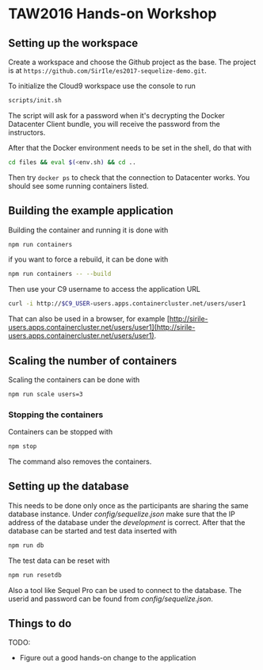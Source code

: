 # TAW2016 Hands-on Workshop

## Setting up the workspace

Create a workspace and choose the Github project as the base. The project is
at `https://github.com/SirIle/es2017-sequelize-demo.git`.

To initialize the Cloud9 workspace use the console to run

~~~bash
scripts/init.sh
~~~

The script will ask for a password when it's decrypting the Docker Datacenter
Client bundle, you will receive the password from the instructors.

After that the Docker environment needs to be set in the shell, do that with

~~~bash
cd files && eval $(<env.sh) && cd ..
~~~

Then try `docker ps` to check that the connection to Datacenter works. You
should see some running containers listed.

## Building the example application

Building the container and running it is done with

~~~bash
npm run containers
~~~

if you want to force a rebuild, it can be done with

~~~bash
npm run containers -- --build
~~~

Then use your C9 username to access the application URL

~~~bash
curl -i http://$C9_USER-users.apps.containercluster.net/users/user1
~~~

That can also be used in a browser, for example [http://sirile-users.apps.containercluster.net/users/user1](http://sirile-users.apps.containercluster.net/users/user1).

## Scaling the number of containers

Scaling the containers can be done with

~~~bash
npm run scale users=3
~~~

### Stopping the containers

Containers can be stopped with

~~~bash
npm stop
~~~

The command also removes the containers.

## Setting up the database

This needs to be done only once as the participants are sharing the same
database instance. Under *config/sequelize.json* make sure that the IP address
of the database under the *development* is correct. After that the database
can be started and test data inserted with

~~~bash
npm run db
~~~

The test data can be reset with

~~~bash
npm run resetdb
~~~

Also a tool like Sequel Pro can be used to connect to the database. The userid
and password can be found from *config/sequelize.json*.

## Things to do

TODO:
-   Figure out a good hands-on change to the application
